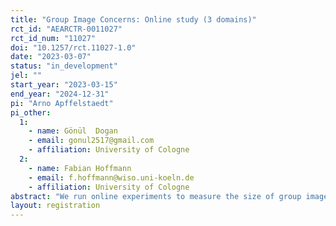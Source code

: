 ```yaml
---
title: "Group Image Concerns: Online study (3 domains)"
rct_id: "AEARCTR-0011027"
rct_id_num: "11027"
doi: "10.1257/rct.11027-1.0"
date: "2023-03-07"
status: "in_development"
jel: ""
start_year: "2023-03-15"
end_year: "2024-12-31"
pi: "Arno Apffelstaedt"
pi_other:
  1:
    - name: Gönül  Dogan
    - email: gonul2517@gmail.com
    - affiliation: University of Cologne
  2:
    - name: Fabian Hoffmann
    - email: f.hoffmann@wiso.uni-koeln.de
    - affiliation: University of Cologne
abstract: "We run online experiments to measure the size of group image concerns in three different domains."
layout: registration
---
```


